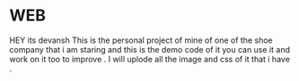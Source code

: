 # WEB
HEY its devansh 
This is the personal project of mine of one of the shoe company that i am staring and this is the demo code of it you can use it and work on it too to improve .
  I will uplode all the image and css of it that i have . 
  

